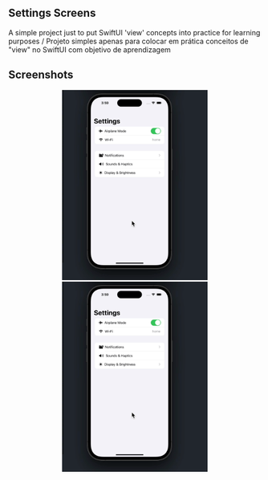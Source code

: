 ## Settings Screens

A simple project just to put SwiftUI 'view' concepts into practice for learning purposes / Projeto simples apenas para colocar em prática conceitos de "view" no SwiftUI com objetivo de aprendizagem

## Screenshots

<p align="center">
  <img src="SettingsScreens/.github/images/settingsVideo.gif" alt="Texto Alternativo" width="290">
  <img src="SettingsScreens/.github/images/settingsVideo.gif" alt="Texto Alternativo" width="290">
</p>
